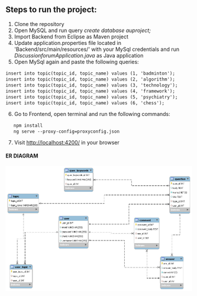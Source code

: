 ## Steps to run the project: 
<!-- OL -->
1. Clone the repository  
2.  Open MySQL and run query  *create database auproject;*
3.  Import Backend from Eclipse as Maven project
4.  Update application.properties file located in 'Backend/src/main/resources/' with your MySql credentials and run <i>DiscussionforumApplication.java</i> as Java application
5.  Open MySql again and paste the following queries:  
   ```
   insert into topic(topic_id, topic_name) values (1, 'badminton');  
   insert into topic(topic_id, topic_name) values (2, 'algorithm');  
   insert into topic(topic_id, topic_name) values (3, 'technology');  
   insert into topic(topic_id, topic_name) values (4, 'framework');  
   insert into topic(topic_id, topic_name) values (5, 'psychiatry');  
   insert into topic(topic_id, topic_name) values (6, 'chess');
   ```
6.   Go to Frontend, open terminal and run the following commands: 
   ```
      npm install
      ng serve --proxy-config=proxyconfig.json
   ```
7.   Visit <a href="http://localhost:4200/">http://localhost:4200/</a> in your browser </h2> <br>

#### ER DIAGRAM
![](1.jpeg) 
